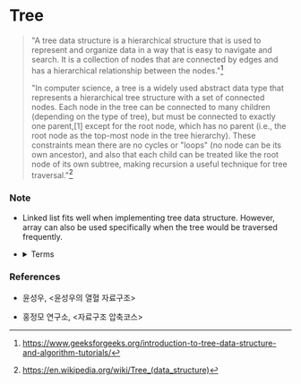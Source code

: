 # Tree

> "A tree data structure is a hierarchical structure that is used to represent and
> organize data in a way that is easy to navigate and search. It is a collection of nodes
> that are connected by edges and has a hierarchical relationship between the nodes."[^tree_definition]
>
> "In computer science, a tree is a widely used abstract data type that represents a hierarchical tree structure with a set of connected nodes. Each node in the tree can be connected to many children (depending on the type of tree), but must be connected to exactly one parent,[1] except for the root node, which has no parent (i.e., the root node as the top-most node in the tree hierarchy). These constraints mean there are no cycles or "loops" (no node can be its own ancestor), and also that each child can be treated like the root node of its own subtree, making recursion a useful technique for tree traversal."[^tree_definition_1]

### Note

- Linked list fits well when implementing tree data structure. However, array can also be used specifically when the tree would be traversed frequently.

- <details><summary>Terms</summary>

  - Root node: Node which doesn't have a parent node. It's starting point of tree.

  - Leaf node(terminal node): Node which doesn't have any children node. A node can be both root and leaf node, if the tree has only one node.
 
  - Degree of node: The number of children nodes.
 
  - Degree of tree: The biggest degree of all nodes in a tree.

  - Subtree: All nodes except root can be seen as a root node of certain subtree.

  - Full binary tree: All nodes except leaves have two children nodes.

  - Complete binary tree: All nodes except leaf level have two children nodes. Children of leaf nodes are filled from left to right.

</details>


### References

- 윤성우, <윤성우의 열혈 자료구조>
  
- 홍정모 연구소, <자료구조 압축코스>

[^tree_definition]: https://www.geeksforgeeks.org/introduction-to-tree-data-structure-and-algorithm-tutorials/

[^tree_definition_1]: https://en.wikipedia.org/wiki/Tree_(data_structure)
